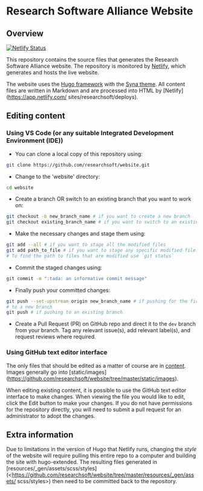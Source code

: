 # Research Software Alliance Website

## Overview

[![Netlify Status](https://api.netlify.com/api/v1/badges/b366fc0d-c20f-4312-a573-b3de6fa243fc/deploy-status)](https://app.netlify.com/sites/researchsoft/deploys)

This repository contains the source files that generates the Research Software
Alliance website. The repository is monitored by
[Netlify](https://www.netlify.com/), which generates and hosts the live
website.

The website uses the [Hugo framework](https://gohugo.io/) with the
[Syna theme](https://about.okkur.org/syna/docs/). All content files are written
in Markdown and are processed into HTML by [Netlify](<https://app.netlify.com/>
sites/researchsoft/deploys).

## Editing content

### Using VS Code (or any suitable Integrated Development Environment (IDE))

- You can clone a local copy of this repository using:

```zsh
git clone https://github.com/researchsoft/website.git
```

- Change to the 'website' directory:

```zsh
cd website
```

- Create a branch OR switch to an existing branch that you want to work on:

```zsh
git checkout -b new_branch_name # if you want to create a new branch
git checkout existing_branch_name # if you want to switch to an existing branch
```

- Make the necessary changes and stage them using:

```zsh
git add --all # if you want to stage all the modified files
git add path_to_file # if you want to stage any specific modified file. 
# To find the path to files that are modified use `git status`
```

- Commit the staged changes using:

```zsh
git commit -m ":tada: an informative commit message"
```

- Finally push your committed changes:

```zsh
git push --set-upstream origin new_branch_name # if pushing for the first time 
# to a new branch
git push # if pushing to an existing branch
```

- Create a Pull Request (PR) on GitHub repo and direct it to the `dev` branch
from your branch. Tag any relevant issue(s), add relevant label(s), and
request reviews where required.

### Using GitHub text editor interface

The only files that should be edited as a matter of course are in
[content](https://github.com/researchsoft/website/tree/master/content).
Images generally go into [static/images]
(<https://github.com/researchsoft/website/tree/master/static/images>).

When editing existing content, it is possible to use the GitHub text editor
interface to make changes. When viewing the file you would like to edit, click
the Edit button to make your changes. If you do not have permissions for
the repository directly, you will need to submit a pull request for an
administrator to adopt the changes.

## Extra information

Due to limitations in the version of Hugo that Netlify runs,
changing the _style_ of the website will require pulling this entire
repo to a computer and building the site with hugo-extended. The resulting
files generated in
[resources/_gen/assets/scss/styles]
(<<https://github.com/researchsoft/website/tree/master/resources/_gen/assets/>
scss/styles>) then need to be committed back to the repository.
